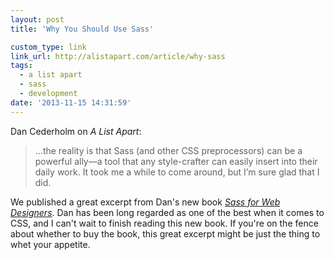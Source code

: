```yaml
---
layout: post
title: 'Why You Should Use Sass'

custom_type: link
link_url: http://alistapart.com/article/why-sass
tags:
  - a list apart
  - sass
  - development
date: '2013-11-15 14:31:59'
---
```

Dan Cederholm on *A List Apart*:

>…the reality is that Sass (and other CSS preprocessors) can be a powerful ally—a tool that any style-crafter can easily insert into their daily work. It took me a while to come around, but I’m sure glad that I did.

We published a great excerpt from Dan's new book [*Sass for Web Designers*](http://www.abookapart.com/products/sass-for-web-designers). Dan has been long regarded as one of the best when it comes to CSS, and I can't wait to finish reading this new book. If you're on the fence about whether to buy the book, this great excerpt might be just the thing to whet your appetite.
